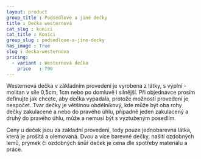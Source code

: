```yaml
---
layout: product
group_title : Podsedlové a jiné dečky
title : Dečka westernová
cat_slug : konici
cat_title : Koníci
group_slug : podsedlove-a-jine-decky
has_image : True
slug : decka-westernova
pricing:
  - variant : Westernová dečka
    price   : 790
---
```


Westernová dečka v základním provedení je vyrobena z látky, s výplní - molitan v síle 0,5cm, 1cm nebo po domluvě i silnější.
Při objednávce prosím definujte jak chcete, aby dečka vypadala, protože možností provedení je nespočet.
Tvar dečky je většinou obdélníkový, kde může být oba rohy dečky zakulacené a nebo do pravého úhlu, případně jeden zakulacený a druhý do pravého úhlu, může a nemusí být s vyztuženým posedlím.

Ceny u deček jsou za zakladní provedení, tedy pouze jednobarevná látka, která je prošitá a olemovaná.
Dvou a více barevné dečky, našití ozdobných lemů, prýmek či ozdobných šnůř deček je cena dle spotřeby materiálu a práce.

